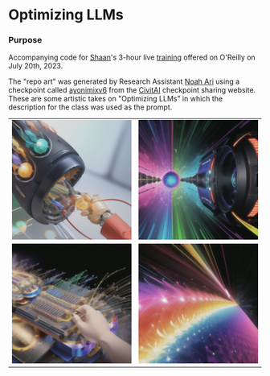 # Optimizing LLMs

### Purpose

Accompanying code for [Shaan](https://shaankhosla.com/)'s 3-hour live [training](https://www.oreilly.com/live-events/optimizing-large-language-models/0636920090981/0636920090980) offered on O'Reilly on July 20th, 2023. 

The "repo art" was generated by Research Assistant [Noah Ari](https://www.linkedin.com/in/noah-ari/) using a checkpoint called [ayonimixv6](https://civitai.com/models/4550/ayonimix) from the [CivitAI](https://civitai.com/) checkpoint sharing website. These are some artistic takes on "Optimizing LLMs" in which the description for the class was used as the prompt.


|   |   |
|---|---|
| ![Image 1](https://github.com/shaankhosla/optimizingllms/blob/main/imgs/3.png) | ![Image 2](https://github.com/shaankhosla/optimizingllms/blob/main/imgs/2.png) |
| ![Image 3](https://github.com/shaankhosla/optimizingllms/blob/main/imgs/4.png) | ![Image 4](https://github.com/shaankhosla/optimizingllms/blob/main/imgs/1.png) |
